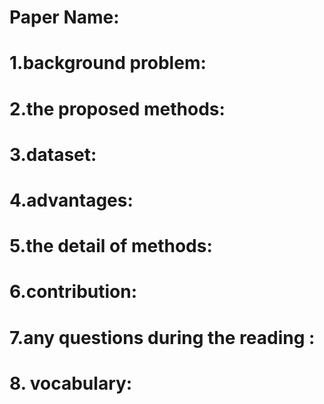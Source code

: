
# Paper Name:

# 1.background problem:

# 2.the proposed methods:

# 3.dataset:

# 4.advantages:

# 5.the detail of methods:

# 6.contribution:

# 7.any questions during the reading :

# 8. vocabulary:
